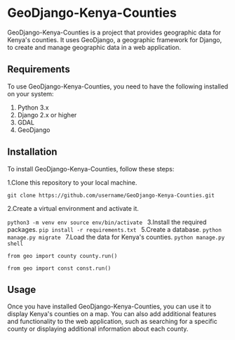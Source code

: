 # GeoDjango-Kenya-Counties
GeoDjango-Kenya-Counties is a project that provides geographic data for Kenya's counties. It uses GeoDjango, a geographic framework for Django, to create and manage geographic data in a web application.

## Requirements
To use GeoDjango-Kenya-Counties, you need to have the following installed on your system:

1. Python 3.x
2. Django 2.x or higher
3. GDAL
4. GeoDjango

## Installation

To install GeoDjango-Kenya-Counties, follow these steps:

1.Clone this repository to your local machine.

`git clone https://github.com/username/GeoDjango-Kenya-Counties.git`

2.Create a virtual environment and activate it.

`python3 -m venv env
source env/bin/activate
`
3.Install the required packages.
`pip install -r requirements.txt
`
5.Create a database.
`python manage.py migrate
`
7.Load the data for Kenya's counties.
`python manage.py shell`

<!-- for county -->

`from geo import county
county.run()
`
<!-- for constituency -->
`from geo import const
const.run()
`
## Usage
Once you have installed GeoDjango-Kenya-Counties, you can use it to display Kenya's counties on a map. You can also add additional features and functionality to the web application, such as searching for a specific county or displaying additional information about each county.

